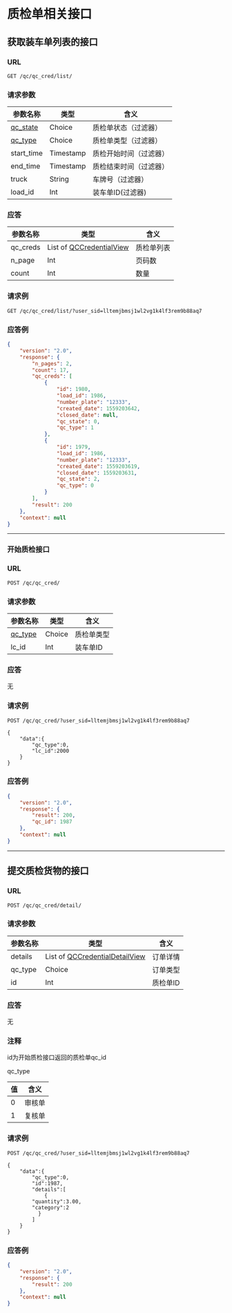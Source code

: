 # 质检单相关接口

## 获取装车单列表的接口

### URL

```http
GET /qc/qc_cred/list/
```

### 请求参数

| 参数名称                                            | 类型      | 含义                   |
| --------------------------------------------------- | --------- | ---------------------- |
| [qc_state](/View/qc/qc_credential/#qc_state_choice) | Choice    | 质检单状态（过滤器）   |
| [qc_type](/View/qc/qc_credential/#qc_type_choice)   | Choice    | 质检单类型（过滤器）   |
| start_time                                          | Timestamp | 质检开始时间（过滤器） |
| end_time                                            | Timestamp | 质检结束时间（过滤器） |
| truck                                               | String    | 车牌号（过滤器）       |
| load_id                                             | Int       | 装车单ID(过滤器)       |

### 应答

| 参数名称 | 类型                                                         | 含义       |
| -------- | ------------------------------------------------------------ | ---------- |
| qc_creds | List of [QCCredentialView](/View/qc/qc_credential/#qccredentialdetailview) | 质检单列表 |
| n_page   | Int                                                          | 页码数     |
| count    | Int                                                          | 数量       |

### 请求例

```http
GET /qc/qc_cred/list/?user_sid=lltemjbmsj1wl2vg1k4lf3rem9b88aq7
```

### 应答例

```json
{
    "version": "2.0",
    "response": {
        "n_pages": 2,
        "count": 17,
        "qc_creds": [
            {
                "id": 1980,
                "load_id": 1986,
                "number_plate": "12333",
                "created_date": 1559203642,
                "closed_date": null,
                "qc_state": 0,
                "qc_type": 1
            },
            {
                "id": 1979,
                "load_id": 1986,
                "number_plate": "12333",
                "created_date": 1559203619,
                "closed_date": 1559203631,
                "qc_state": 2,
                "qc_type": 0
            }
        ],
        "result": 200
    },
    "context": null
}
```

---

### 开始质检接口

### URL

```http
POST /qc/qc_cred/
```

### 请求参数

| 参数名称                                          | 类型   | 含义       |
| ------------------------------------------------- | ------ | ---------- |
| [qc_type](/View/qc/qc_credential/#qc_type_choice) | Choice | 质检单类型 |
| lc_id                                             | Int    | 装车单ID   |

### 应答

无

### 请求例

```http
POST /qc/qc_cred/?user_sid=lltemjbmsj1wl2vg1k4lf3rem9b88aq7

{
	"data":{
		"qc_type":0,
		"lc_id":2000
	}
}
```

### 应答例

```json
{
    "version": "2.0",
    "response": {
        "result": 200,
        "qc_id": 1987
    },
    "context": null
}
```

---

## 提交质检货物的接口

### URL

```http
POST /qc/qc_cred/detail/
```

### 请求参数

| 参数名称 | 类型                                                         | 含义     |
| -------- | ------------------------------------------------------------ | -------- |
| details  | List of [QCCredentialDetailView](/View/qc/qc_credential/#qccredentialdetailview) | 订单详情 |
| qc_type  | Choice                                                       | 订单类型 |
| id       | Int                                                          | 质检单ID |

### 应答

无

### 注释

id为开始质检接口返回的质检单qc_id

qc_type

| 值   | 含义   |
| ---- | ------ |
| 0    | 审核单 |
| 1    | 复核单 |

### 请求例

```HTTP
POST /qc/qc_cred/?user_sid=lltemjbmsj1wl2vg1k4lf3rem9b88aq7

{
	"data":{
		"qc_type":0,
		"id":1987,
		"details":[
			{
        "quantity":3.00,
        "category":2
		  }
		]
	}
}
```

### 应答例

```json
{
    "version": "2.0",
    "response": {
        "result": 200
    },
    "context": null
}
```

